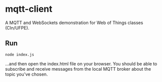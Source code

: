 # mqtt-client
A MQTT and WebSockets demonstration for Web of Things classes (CIn/UFPE).

## Run
```
node index.js
```
...and then open the index.html file on your browser. You should be able to subscribe and receive messages from the local MQTT broker about the topic you've chosen.
